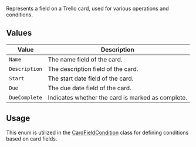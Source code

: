 Represents a field on a Trello card, used for various operations and conditions.

## Values
| Value | Description |
| --- | --- |
| `Name` | The name field of the card. |
| `Description` | The description field of the card. |
| `Start` | The start date field of the card. |
| `Due` | The due date field of the card. |
| `DueComplete` | Indicates whether the card is marked as complete. |

## Usage
This enum is utilized in the [CardFieldCondition](CardFieldCondition) class for defining conditions based on card fields.
